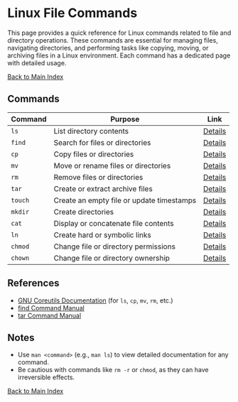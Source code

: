 # Linux File Commands

This page provides a quick reference for Linux commands related to file and directory operations. These commands are essential for managing files, navigating directories, and performing tasks like copying, moving, or archiving files in a Linux environment. Each command has a dedicated page with detailed usage.

[Back to Main Index](../README.md)

## Commands

| Command | Purpose | Link |
|---------|---------|------|
| `ls` | List directory contents | [Details](./file/ls.md) |
| `find` | Search for files or directories | [Details](./file/find.md) |
| `cp` | Copy files or directories | [Details](./file/cp.md) |
| `mv` | Move or rename files or directories | [Details](./file/mv.md) |
| `rm` | Remove files or directories | [Details](./file/rm.md) |
| `tar` | Create or extract archive files | [Details](./file/tar.md) |
| `touch` | Create an empty file or update timestamps | [Details](./file/touch.md) |
| `mkdir` | Create directories | [Details](./file/mkdir.md) |
| `cat` | Display or concatenate file contents | [Details](./file/cat.md) |
| `ln` | Create hard or symbolic links | [Details](./file/ln.md) |
| `chmod` | Change file or directory permissions | [Details](./file/chmod.md) |
| `chown` | Change file or directory ownership | [Details](./file/chown.md) |

## References
- [GNU Coreutils Documentation](https://www.gnu.org/software/coreutils/manual/coreutils.html) (for `ls`, `cp`, `mv`, `rm`, etc.)
- [find Command Manual](https://man7.org/linux/man-pages/man1/find.1.html)
- [tar Command Manual](https://man7.org/linux/man-pages/man1/tar.1.html)

## Notes
- Use `man <command>` (e.g., `man ls`) to view detailed documentation for any command.
- Be cautious with commands like `rm -r` or `chmod`, as they can have irreversible effects.

[Back to Main Index](../README.md)
